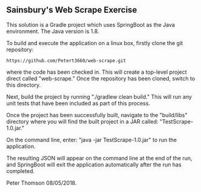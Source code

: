 Sainsbury's Web Scrape Exercise
-------------------------------

This solution is a Gradle project which uses SpringBoot as the Java environment. The Java version is 1.8.

To build and execute the application on a linux box, firstly clone the git repository:

    https://github.com/Petert3660/web-scrape.git

where the code has been checked in. This will create a top-level project direct called "web-scrape." Once the
repository has been cloned, switch to this directory.

Next, build the project by running "./gradlew clean build." This will run any unit tests that have been included as
part of this process.

Once the project has been successfully built, navigate to the "build/libs" directory where you will find the built 
project in a JAR called: "TestScrape-1.0.jar."

On the command line, enter: "java -jar TestScrape-1.0.jar" to run the application.

The resulting JSON will appear on the command line at the end of the run, and SpringBoot will exit the application 
automatically after the run has completed.

Peter Thomson
08/05/2018.